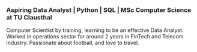 ### Aspiring Data Analyst | Python | SQL | MSc Computer Science at TU Clausthal

Computer Scientist by training, learning to be an effective Data Analyst. 
Worked in operations sector for around 2 years in FinTech and Telecom industry. 
Passionate about football, and love to travel. 

<!--
**adilusama/adilusama** is a ✨ _special_ ✨ repository because its `README.md` (this file) appears on your GitHub profile.

Here are some ideas to get you started:

- 🔭 I’m currently working on ...
- 🌱 I’m currently learning ...
- 👯 I’m looking to collaborate on ...
- 🤔 I’m looking for help with ...
- 💬 Ask me about ...
- 📫 How to reach me: ...
- 😄 Pronouns: ...
- ⚡ Fun fact: ...
-->
